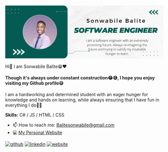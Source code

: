 ![I am a junior software engineer with an extreme hunger to learn](https://github.com/Sonwabile365/Sonwabile365/blob/main/Github%20ReadMe%20Picture.png)

Hi👋 I am Sonwabile Balite😁❤
#### Though it's always under constant construction😂😅, I hope you enjoy visiting my Github profile😃

I am a hardworking and determined student with an eager hunger for knowledge and hands on learning, while always ensuring that I have fun in everything I do💪🔥

**Skills:** C# / JS / HTML / CSS

- 📫 How to reach me: Balitesonwabile@gmail.com
- 💻 [My Personal Website](Https://Tinyurl.com/Sonwabile-Balite)


[<img src='https://cdn.jsdelivr.net/npm/simple-icons@3.0.1/icons/github.svg' alt='github' height='40'>](https://github.com/Sonwabile365)  [<img src='https://cdn.jsdelivr.net/npm/simple-icons@3.0.1/icons/linkedin.svg' alt='linkedin' height='40'>](https://www.linkedin.com/in/Sonwabile_Balite/)  [<img src='https://cdn.jsdelivr.net/npm/simple-icons@3.0.1/icons/icloud.svg' alt='website' height='40'>](Https://Tinyurl.com/Sonwabile-Balite)  


